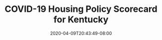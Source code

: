 ---
title: "COVID-19 Housing Policy Scorecard for Kentucky"
date: 2020-04-09T20:43:49-08:00
layout: single
type: covid-policy-rankings
state_abbrev: ky # use state abbreviation.
state_title: Kentucky
photoCredit:
hasSubnav: true
fbImage: /images/assets/covid-eviction-policies-social.jpg
twImage: /images/assets/covid-eviction-policies-social.jpg
socialDescription: COVID-19 Housing Policy Scorecard for Kentucky
description: See how Kentucky ranks in our nationwide scorecard of housing policies in response to COVID-19.
url: /covid-policy-scorecard/ky
aliases:
    - /covid-policy-scorecard/ky
    - /covid-policy-scorecard/kentucky
    - /es/covid-policy-scorecard/ky
    - /es/covid-policy-scorecard/kentucky
---